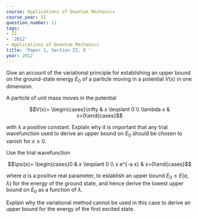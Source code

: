 ```yaml
---
course: Applications of Quantum Mechanics
course_year: II
question_number: 11
tags:
- II
- '2012'
- Applications of Quantum Mechanics
title: 'Paper 1, Section II, E '
year: 2012
---
```




Give an account of the variational principle for establishing an upper bound on the ground-state energy $E_{0}$ of a particle moving in a potential $V(x)$ in one dimension.

A particle of unit mass moves in the potential

$$V(x)= \begin{cases}\infty & x \leqslant 0 \\ \lambda x & x>0\end{cases}$$

with $\lambda$ a positive constant. Explain why it is important that any trial wavefunction used to derive an upper bound on $E_{0}$ should be chosen to vanish for $x \leqslant 0$.

Use the trial wavefunction

$$\psi(x)= \begin{cases}0 & x \leqslant 0 \\ x e^{-a x} & x>0\end{cases}$$

where $a$ is a positive real parameter, to establish an upper bound $E_{0} \leqslant E(a, \lambda)$ for the energy of the ground state, and hence derive the lowest upper bound on $E_{0}$ as a function of $\lambda$.

Explain why the variational method cannot be used in this case to derive an upper bound for the energy of the first excited state.